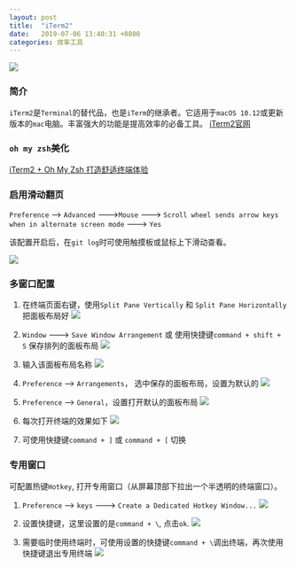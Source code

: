 ```yaml
---
layout: post
title:  "iTerm2"
date:   2019-07-06 13:40:31 +0800
categories: 效率工具
---
```


![](http://yuqiangcoder.com/assets/postImages/ios/201907/iTerm2.png)

### 简介
`iTerm2`是`Terminal`的替代品，也是`iTerm`的继承者。它适用于`macOS 10.12`或更新版本的`mac`电脑。丰富强大的功能是提高效率的必备工具。
[iTerm2官网](https://www.iterm2.com/)

### `oh my zsh`美化
[iTerm2 + Oh My Zsh 打造舒适终端体验](https://www.jianshu.com/p/9c3439cc3bdb)

### 启用滑动翻页
`Preference` --> `Advanced` --->`Mouse` ---> `Scroll wheel sends arrow keys when in alternate screen mode` ---> `Yes`

该配置开启后，在`git log`时可使用触摸板或鼠标上下滑动查看。

![](http://yuqiangcoder.com/assets/postImages/ios/201907/scroll.png)

### 多窗口配置
1. 在终端页面右键，使用`Split Pane Vertically` 和 `Split Pane Horizontally` 把面板布局好
![](http://yuqiangcoder.com/assets/postImages/ios/201907/split1.png)

2. `Window` ---> `Save Window Arrangement` 或 使用快捷键`command + shift + S` 保存排列的面板布局
![](http://yuqiangcoder.com/assets/postImages/ios/201907/split2.png)

3. 输入该面板布局名称
![](http://yuqiangcoder.com/assets/postImages/ios/201907/split3.png)

4. `Preference` --> `Arrangements`， 选中保存的面板布局，设置为默认的
![](http://yuqiangcoder.com/assets/postImages/ios/201907/split4.png)

5. `Preference` --> `General`，设置打开默认的面板布局
![](http://yuqiangcoder.com/assets/postImages/ios/201907/split5.png)

6. 每次打开终端的效果如下
![](http://yuqiangcoder.com/assets/postImages/ios/201907/split6.png)

7. 可使用快捷键`command + ]` 或 `command + [` 切换

### 专用窗口
可配置热键`Hotkey`, 打开专用窗口（从屏幕顶部下拉出一个半透明的终端窗口）。

1. `Preference` --> `keys` ---> `Create a Dedicated Hotkey Window...`
![](http://yuqiangcoder.com/assets/postImages/ios/201907/hotkey1.png)

2. 设置快捷键，这里设置的是`command + \`, 点击`ok`.
![](http://yuqiangcoder.com/assets/postImages/ios/201907/hotkey2.png)

3. 需要临时使用终端时，可使用设置的快捷键`command + \`调出终端，再次使用快捷键退出专用终端
![](http://yuqiangcoder.com/assets/postImages/ios/201907/hotkey3.png)

[jekyll-docs]: https://jekyllrb.com/docs/home
[jekyll-gh]:   https://github.com/jekyll/jekyll
[jekyll-talk]: https://talk.jekyllrb.com/

